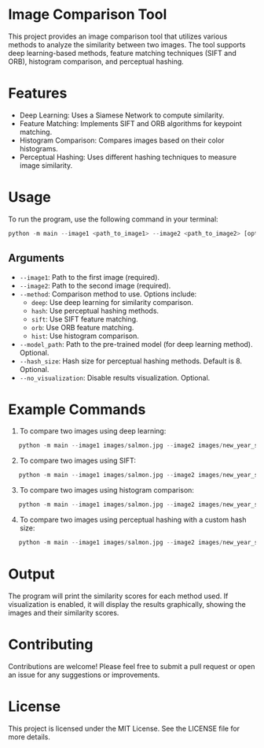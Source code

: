 # Image Comparison Tool

This project provides an image comparison tool that utilizes various methods to analyze the similarity between two images. The tool supports deep learning-based methods, feature matching techniques (SIFT and ORB), histogram comparison, and perceptual hashing.

# Features

- Deep Learning: Uses a Siamese Network to compute similarity.
- Feature Matching: Implements SIFT and ORB algorithms for keypoint matching.
- Histogram Comparison: Compares images based on their color histograms.
- Perceptual Hashing: Uses different hashing techniques to measure image similarity.

# Usage

To run the program, use the following command in your terminal:
```python 
python -m main --image1 <path_to_image1> --image2 <path_to_image2> [options]
```

## Arguments

- `--image1`: Path to the first image (required).
- `--image2`: Path to the second image (required).
- `--method`: Comparison method to use. Options include:
    - `deep`: Use deep learning for similarity comparison.
    - `hash`: Use perceptual hashing methods.
    - `sift`: Use SIFT feature matching.
    - `orb`: Use ORB feature matching.
    - `hist`: Use histogram comparison.
- `--model_path`: Path to the pre-trained model (for deep learning method). Optional.
- `--hash_size`: Hash size for perceptual hashing methods. Default is 8. Optional.
- `--no_visualization`: Disable results visualization. Optional.

# Example Commands

1. To compare two images using deep learning:
```python
   python -m main --image1 images/salmon.jpg --image2 images/new_year_salmon.jpg --method deep
```
2. To compare two images using SIFT:
```python
   python -m main --image1 images/salmon.jpg --image2 images/new_year_salmon.jpg --method sift
```
3. To compare two images using histogram comparison:
```python
   python -m main --image1 images/salmon.jpg --image2 images/new_year_salmon.jpg --method hist
```
4. To compare two images using perceptual hashing with a custom hash size:
```python
   python -m main --image1 images/salmon.jpg --image2 images/new_year_salmon.jpg --method hash --hash_size 16
```

# Output

The program will print the similarity scores for each method used. If visualization is enabled, it will display the results graphically, showing the images and their similarity scores.

# Contributing

Contributions are welcome! Please feel free to submit a pull request or open an issue for any suggestions or improvements.

# License

This project is licensed under the MIT License. See the LICENSE file for more details.
